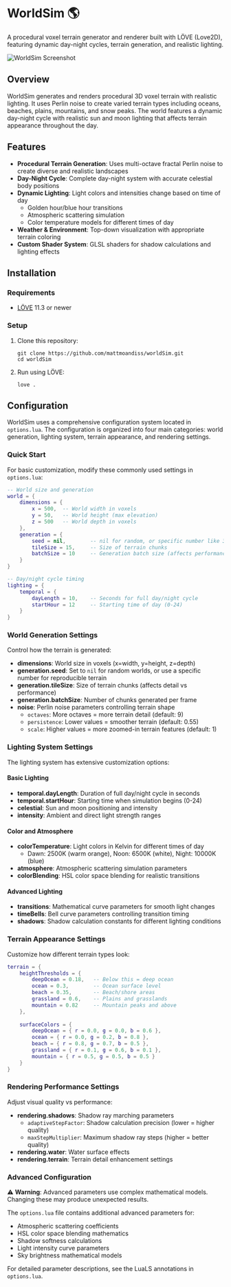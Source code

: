 # WorldSim 🌎

A procedural voxel terrain generator and renderer built with LÖVE (Love2D), featuring dynamic day-night cycles, terrain generation, and realistic lighting.

![WorldSim Screenshot](demo.gif)

## Overview

WorldSim generates and renders procedural 3D voxel terrain with realistic lighting. It uses Perlin noise to create varied terrain types including oceans, beaches, plains, mountains, and snow peaks. The world features a dynamic day-night cycle with realistic sun and moon lighting that affects terrain appearance throughout the day.

## Features

- **Procedural Terrain Generation**: Uses multi-octave fractal Perlin noise to create diverse and realistic landscapes
- **Day-Night Cycle**: Complete day-night system with accurate celestial body positions
- **Dynamic Lighting**: Light colors and intensities change based on time of day
  - Golden hour/blue hour transitions
  - Atmospheric scattering simulation
  - Color temperature models for different times of day
- **Weather & Environment**: Top-down visualization with appropriate terrain coloring
- **Custom Shader System**: GLSL shaders for shadow calculations and lighting effects

## Installation

### Requirements

- [LÖVE](https://love2d.org/) 11.3 or newer

### Setup

1. Clone this repository:
   ```
   git clone https://github.com/mattmoandiss/worldSim.git
   cd worldSim
   ```

2. Run using LÖVE:
   ```
   love .
   ```

## Configuration

WorldSim uses a comprehensive configuration system located in `options.lua`. The configuration is organized into four main categories: world generation, lighting system, terrain appearance, and rendering settings.

### Quick Start

For basic customization, modify these commonly used settings in `options.lua`:

```lua
-- World size and generation
world = {
    dimensions = {
        x = 500,  -- World width in voxels
        y = 50,   -- World height (max elevation)
        z = 500   -- World depth in voxels
    },
    generation = {
        seed = nil,        -- nil for random, or specific number like 378613
        tileSize = 15,     -- Size of terrain chunks
        batchSize = 10     -- Generation batch size (affects performance)
    }
}

-- Day/night cycle timing
lighting = {
    temporal = {
        dayLength = 10,    -- Seconds for full day/night cycle
        startHour = 12     -- Starting time of day (0-24)
    }
}
```

### World Generation Settings

Control how the terrain is generated:

- **dimensions**: World size in voxels (x=width, y=height, z=depth)
- **generation.seed**: Set to `nil` for random worlds, or use a specific number for reproducible terrain
- **generation.tileSize**: Size of terrain chunks (affects detail vs performance)
- **generation.batchSize**: Number of chunks generated per frame
- **noise**: Perlin noise parameters controlling terrain shape
  - `octaves`: More octaves = more terrain detail (default: 9)
  - `persistence`: Lower values = smoother terrain (default: 0.55)
  - `scale`: Higher values = more zoomed-in terrain features (default: 1)

### Lighting System Settings

The lighting system has extensive customization options:

#### Basic Lighting
- **temporal.dayLength**: Duration of full day/night cycle in seconds
- **temporal.startHour**: Starting time when simulation begins (0-24)
- **celestial**: Sun and moon positioning and intensity
- **intensity**: Ambient and direct light strength ranges

#### Color and Atmosphere
- **colorTemperature**: Light colors in Kelvin for different times of day
  - Dawn: 2500K (warm orange), Noon: 6500K (white), Night: 10000K (blue)
- **atmosphere**: Atmospheric scattering simulation parameters
- **colorBlending**: HSL color space blending for realistic transitions

#### Advanced Lighting
- **transitions**: Mathematical curve parameters for smooth light changes
- **timeBells**: Bell curve parameters controlling transition timing
- **shadows**: Shadow calculation constants for different lighting conditions

### Terrain Appearance Settings

Customize how different terrain types look:

```lua
terrain = {
    heightThresholds = {
        deepOcean = 0.18,   -- Below this = deep ocean
        ocean = 0.3,        -- Ocean surface level
        beach = 0.35,       -- Beach/shore areas
        grassland = 0.6,    -- Plains and grasslands
        mountain = 0.82     -- Mountain peaks and above
    },
    
    surfaceColors = {
        deepOcean = { r = 0.0, g = 0.0, b = 0.6 },
        ocean = { r = 0.0, g = 0.2, b = 0.8 },
        beach = { r = 0.8, g = 0.7, b = 0.5 },
        grassland = { r = 0.1, g = 0.6, b = 0.1 },
        mountain = { r = 0.5, g = 0.5, b = 0.5 }
    }
}
```

### Rendering Performance Settings

Adjust visual quality vs performance:

- **rendering.shadows**: Shadow ray marching parameters
  - `adaptiveStepFactor`: Shadow calculation precision (lower = higher quality)
  - `maxStepMultiplier`: Maximum shadow ray steps (higher = better quality)
- **rendering.water**: Water surface effects
- **rendering.terrain**: Terrain detail enhancement settings

### Advanced Configuration

⚠️ **Warning**: Advanced parameters use complex mathematical models. Changing these may produce unexpected results.

The `options.lua` file contains additional advanced parameters for:
- Atmospheric scattering coefficients
- HSL color space blending mathematics  
- Shadow softness calculations
- Light intensity curve parameters
- Sky brightness mathematical models

For detailed parameter descriptions, see the LuaLS annotations in `options.lua`.
